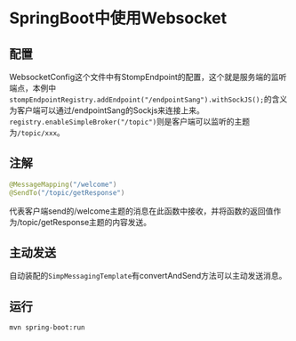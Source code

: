 # SpringBoot中使用Websocket
## 配置
WebsocketConfig这个文件中有StompEndpoint的配置，这个就是服务端的监听端点，本例中`stompEndpointRegistry.addEndpoint("/endpointSang").withSockJS();`的含义为客户端可以通过/endpointSang的Sockjs来连接上来。
`registry.enableSimpleBroker("/topic")`则是客户端可以监听的主题为`/topic/xxx`。
## 注解
```java
@MessageMapping("/welcome")
@SendTo("/topic/getResponse")
``` 
代表客户端send的/welcome主题的消息在此函数中接收，并将函数的返回值作为/topic/getResponse主题的内容发送。
## 主动发送
自动装配的`SimpMessagingTemplate`有convertAndSend方法可以主动发送消息。
## 运行
`mvn spring-boot:run`